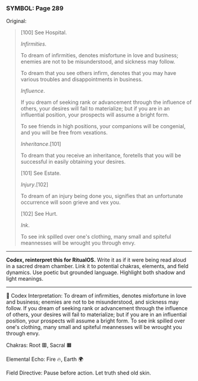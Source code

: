 ### SYMBOL: Page 289

Original:
> [100] See Hospital.
> 
> 
> _Infirmities_.
> 
> 
> To dream of infirmities, denotes misfortune in love and business;
> enemies are not to be misunderstood, and sickness may follow.
> 
> 
> To dream that you see others infirm, denotes that you may have various
> troubles and disappointments in business.
> 
> 
> _Influence_.
> 
> 
> If you dream of seeking rank or advancement through the influence
> of others, your desires will fail to materialize; but if you
> are in an influential position, your prospects will assume
> a bright form.
> 
> 
> To see friends in high positions, your companions will be congenial,
> and you will be free from vexations.
> 
> 
> _Inheritance_.[101]
> 
> 
> To dream that you receive an inheritance, foretells that you
> will be successful in easily obtaining your desires.
> 
> 
> 
> [101] See Estate.
> 
> 
> _Injury_.[102]
> 
> 
> To dream of an injury being done you, signifies that an unfortunate
> occurrence will soon grieve and vex you.
> 
> 
> 
> [102] See Hurt.
> 
> 
> _Ink_.
> 
> 
> To see ink spilled over one's clothing, many small and spiteful
> meannesses will be wrought you through envy.

---

**Codex, reinterpret this for RitualOS.**
Write it as if it were being read aloud in a sacred dream chamber.
Link it to potential chakras, elements, and field dynamics.
Use poetic but grounded language.
Highlight both shadow and light meanings.

---

🔁 Codex Interpretation:
To dream of infirmities, denotes misfortune in love and business; enemies are not to be misunderstood, and sickness may follow. If you dream of seeking rank or advancement through the influence of others, your desires will fail to materialize; but if you are in an influential position, your prospects will assume a bright form. To see ink spilled over one's clothing, many small and spiteful meannesses will be wrought you through envy.

Chakras: Root 🟥, Sacral 🟧

Elemental Echo: Fire 🔥, Earth 🌍

Field Directive: Pause before action. Let truth shed old skin.
